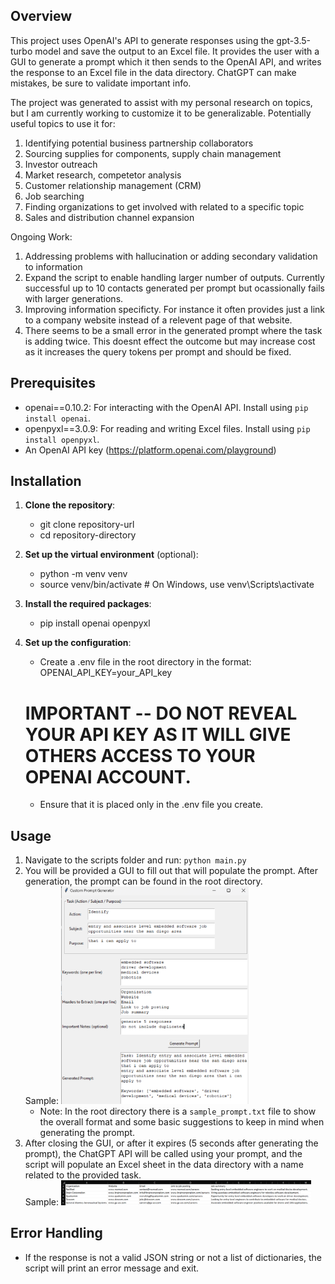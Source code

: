 ## Overview
This project uses OpenAI's API to generate responses using the gpt-3.5-turbo model and save the output to an Excel file. It provides the user with a GUI to generate a prompt which it then sends to the OpenAI API, and writes the response to an Excel file in the data directory. ChatGPT can make mistakes, be sure to validate important info. 

The project was generated to assist with my personal research on topics, but I am currently working to customize it to be generalizable. Potentially useful topics to use it for:
1. Identifying potential business partnership collaborators
2. Sourcing supplies for components, supply chain management
3. Investor outreach
4. Market research, competetor analysis
5. Customer relationship management (CRM)
6. Job searching
7. Finding organizations to get involved with related to a specific topic
8. Sales and distribution channel expansion

Ongoing Work:
1. Addressing problems with hallucination or adding secondary validation to information
2. Expand the script to enable handling larger number of outputs. Currently successful up to 10 contacts generated per prompt but ocassionally fails with larger generations.
3. Improving information specificty. For instance it often provides just a link to a company website instead of a relevent page of that website.
4. There seems to be a small error in the generated prompt where the task is adding twice. This doesnt effect the outcome but may increase cost as it increases the query tokens per prompt and should be fixed.

## Prerequisites
- openai==0.10.2: For interacting with the OpenAI API. Install using `pip install openai`.
- openpyxl==3.0.9: For reading and writing Excel files. Install using `pip install openpyxl`.
- An OpenAI API key (https://platform.openai.com/playground)

## Installation

1. **Clone the repository**:
   - git clone repository-url
   - cd repository-directory
   
2. **Set up the virtual environment** (optional):
   - python -m venv venv
   - source venv/bin/activate  # On Windows, use venv\\Scripts\\activate
   
3. **Install the required packages**:
   - pip install openai openpyxl
   
4. **Set up the configuration**:
   - Create a .env file in the root directory in the format: OPENAI_API_KEY=your_API_key
   # IMPORTANT -- DO NOT REVEAL YOUR API KEY AS IT WILL GIVE OTHERS ACCESS TO YOUR OPENAI ACCOUNT. 
   - Ensure that it is placed only in the .env file you create.

## Usage
1. Navigate to the scripts folder and run: `python main.py`
2. You will be provided a GUI to fill out that will populate the prompt. After generation, the prompt can be found in the root directory.
   <br>Sample: <img src="images/sample_prompt_embedded_software.png" alt="Sample Prompt for Embedded Software" width="300"/>
   - Note: In the root directory there is a `sample_prompt.txt` file to show the overall format and some basic suggestions to keep in mind when generating the prompt.
3. After closing the GUI, or after it expires (5 seconds after generating the prompt), the ChatGPT API will be called using your prompt, and the script will populate an Excel sheet in the data directory with a name related to the provided task.
   <br>Sample: <img src="images/embedded_software_job_output.png" alt="Sample Prompt for Embedded Software Output" width="400"/>

## Error Handling
- If the response is not a valid JSON string or not a list of dictionaries, the script will print an error message and exit.

